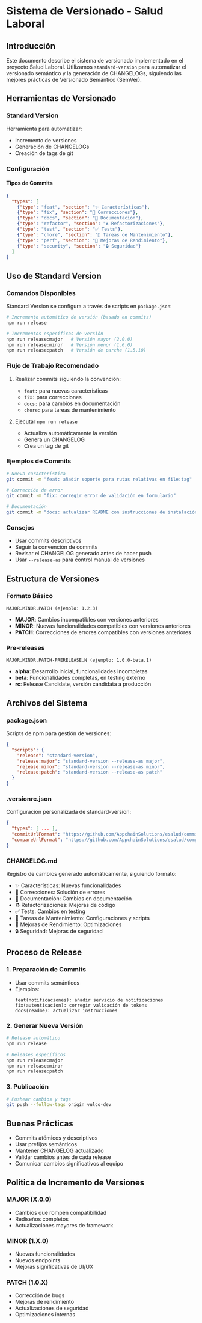 # Sistema de Versionado - Salud Laboral

## Introducción

Este documento describe el sistema de versionado implementado en el proyecto Salud Laboral. Utilizamos `standard-version` para automatizar el versionado semántico y la generación de CHANGELOGs, siguiendo las mejores prácticas de Versionado Semántico (SemVer).

## Herramientas de Versionado

### Standard Version
Herramienta para automatizar:
- Incremento de versiones
- Generación de CHANGELOGs
- Creación de tags de git

### Configuración

#### Tipos de Commits
```json
{
  "types": [
    {"type": "feat", "section": "✨ Características"},
    {"type": "fix", "section": "🐛 Correcciones"},
    {"type": "docs", "section": "📝 Documentación"},
    {"type": "refactor", "section": "♻️ Refactorizaciones"},
    {"type": "test", "section": "✅ Tests"},
    {"type": "chore", "section": "🔧 Tareas de Mantenimiento"},
    {"type": "perf", "section": "🚀 Mejoras de Rendimiento"},
    {"type": "security", "section": "🔒 Seguridad"}
  ]
}
```

## Uso de Standard Version

### Comandos Disponibles

Standard Version se configura a través de scripts en `package.json`:

```bash
# Incremento automático de versión (basado en commits)
npm run release

# Incrementos específicos de versión
npm run release:major   # Versión mayor (2.0.0)
npm run release:minor   # Versión menor (1.6.0)
npm run release:patch   # Versión de parche (1.5.10)
```

### Flujo de Trabajo Recomendado

1. Realizar commits siguiendo la convención:
   - `feat:` para nuevas características
   - `fix:` para correcciones
   - `docs:` para cambios en documentación
   - `chore:` para tareas de mantenimiento

2. Ejecutar `npm run release`
   - Actualiza automáticamente la versión
   - Genera un CHANGELOG
   - Crea un tag de git

### Ejemplos de Commits

```bash
# Nueva característica
git commit -m "feat: añadir soporte para rutas relativas en file:tag"

# Corrección de error
git commit -m "fix: corregir error de validación en formulario"

# Documentación
git commit -m "docs: actualizar README con instrucciones de instalación"
```

### Consejos

- Usar commits descriptivos
- Seguir la convención de commits
- Revisar el CHANGELOG generado antes de hacer push
- Usar `--release-as` para control manual de versiones

## Estructura de Versiones

### Formato Básico

```
MAJOR.MINOR.PATCH (ejemplo: 1.2.3)
```

- **MAJOR**: Cambios incompatibles con versiones anteriores
- **MINOR**: Nuevas funcionalidades compatibles con versiones anteriores
- **PATCH**: Correcciones de errores compatibles con versiones anteriores

### Pre-releases

```
MAJOR.MINOR.PATCH-PRERELEASE.N (ejemplo: 1.0.0-beta.1)
```

- **alpha**: Desarrollo inicial, funcionalidades incompletas
- **beta**: Funcionalidades completas, en testing externo
- **rc**: Release Candidate, versión candidata a producción

## Archivos del Sistema

### package.json
Scripts de npm para gestión de versiones:
```json
{
  "scripts": {
    "release": "standard-version",
    "release:major": "standard-version --release-as major",
    "release:minor": "standard-version --release-as minor",
    "release:patch": "standard-version --release-as patch"
  }
}
```

### .versionrc.json
Configuración personalizada de standard-version:
```json
{
  "types": [ ... ],
  "commitUrlFormat": "https://github.com/AppchainSolutions/esalud/commit/{{hash}}",
  "compareUrlFormat": "https://github.com/AppchainSolutions/esalud/compare/{{previousTag}}...{{currentTag}}"
}
```

### CHANGELOG.md
Registro de cambios generado automáticamente, siguiendo formato:
- ✨ Características: Nuevas funcionalidades
- 🐛 Correcciones: Solución de errores
- 📝 Documentación: Cambios en documentación
- ♻️ Refactorizaciones: Mejoras de código
- ✅ Tests: Cambios en testing
- 🔧 Tareas de Mantenimiento: Configuraciones y scripts
- 🚀 Mejoras de Rendimiento: Optimizaciones
- 🔒 Seguridad: Mejoras de seguridad

## Proceso de Release

### 1. Preparación de Commits
- Usar commits semánticos
- Ejemplos:
  ```
  feat(notificaciones): añadir servicio de notificaciones
  fix(autenticacion): corregir validación de tokens
  docs(readme): actualizar instrucciones
  ```

### 2. Generar Nueva Versión
```bash
# Release automático
npm run release

# Releases específicos
npm run release:major
npm run release:minor
npm run release:patch
```

### 3. Publicación
```bash
# Pushear cambios y tags
git push --follow-tags origin vulco-dev
```

## Buenas Prácticas

- Commits atómicos y descriptivos
- Usar prefijos semánticos
- Mantener CHANGELOG actualizado
- Validar cambios antes de cada release
- Comunicar cambios significativos al equipo

## Política de Incremento de Versiones

### MAJOR (X.0.0)
- Cambios que rompen compatibilidad
- Rediseños completos
- Actualizaciones mayores de framework

### MINOR (1.X.0)
- Nuevas funcionalidades
- Nuevos endpoints
- Mejoras significativas de UI/UX

### PATCH (1.0.X)
- Corrección de bugs
- Mejoras de rendimiento
- Actualizaciones de seguridad
- Optimizaciones internas
